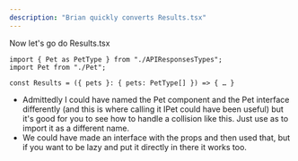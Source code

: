 ```yaml
---
description: "Brian quickly converts Results.tsx"
---
```


Now let's go do Results.tsx

```tsx
import { Pet as PetType } from "./APIResponsesTypes";
import Pet from "./Pet";

const Results = ({ pets }: { pets: PetType[] }) => { … }
```

- Admittedly I could have named the Pet component and the Pet interface differently (and this is where calling it IPet could have been useful) but it's good for you to see how to handle a collision like this. Just use as to import it as a different name.
- We could have made an interface with the props and then used that, but if you want to be lazy and put it directly in there it works too.
